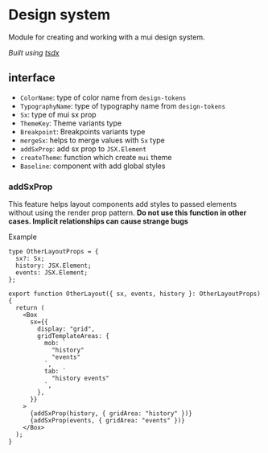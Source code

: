 # Design system

Module for creating and working with a mui design system.

_Built using [tsdx](https://tsdx.io/)_

## interface

- `ColorName`: type of color name from `design-tokens`
- `TypographyName`: type of typography name from `design-tokens`
- `Sx`: type of mui sx prop
- `ThemeKey`: Theme variants type
- `Breakpoint`: Breakpoints variants type
- `mergeSx`: helps to merge values with `Sx` type
- `addSxProp`: add sx prop to `JSX.Element`
- `createTheme`: function which create `mui` theme
- `Baseline`: component with add global styles

### addSxProp

This feature helps layout components add styles to passed elements without using the render prop pattern.
**Do not use this function in other cases. Implicit relationships can cause strange bugs**

Example

```tsx
type OtherLayoutProps = {
  sx?: Sx;
  history: JSX.Element;
  events: JSX.Element;
};

export function OtherLayout({ sx, events, history }: OtherLayoutProps) {
  return (
    <Box
      sx={{
        display: "grid",
        gridTemplateAreas: {
          mob: `
            "history"
            "events"
          `,
          tab: `
            "history events"
          `,
        },
      }}
    >
      {addSxProp(history, { gridArea: "history" })}
      {addSxProp(events, { gridArea: "events" })}
    </Box>
  );
}
```
